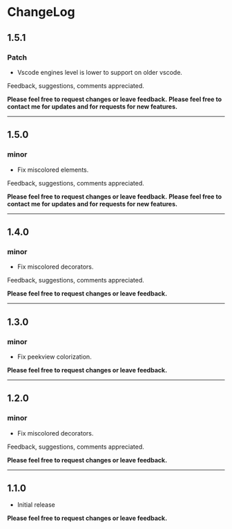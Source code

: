 # ChangeLog

## 1.5.1

### Patch

- Vscode engines level is lower to support on older vscode.

Feedback, suggestions, comments appreciated.

**Please feel free to request changes or leave feedback.**
**Please feel free to contact me for updates and for requests for new features.**

---

## 1.5.0

### minor

- Fix miscolored elements.

Feedback, suggestions, comments appreciated.

**Please feel free to request changes or leave feedback.**
**Please feel free to contact me for updates and for requests for new features.**

---

## 1.4.0

### minor

- Fix miscolored decorators.

Feedback, suggestions, comments appreciated.

**Please feel free to request changes or leave feedback.**

---

## 1.3.0

### minor

- Fix peekview colorization.

**Please feel free to request changes or leave feedback.**

---

## 1.2.0

### minor

- Fix miscolored decorators.

Feedback, suggestions, comments appreciated.

**Please feel free to request changes or leave feedback.**

---
## 1.1.0

- Initial release

**Please feel free to request changes or leave feedback.**
